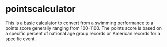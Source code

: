 # pointscalculator
This is a basic calculator to convert from a swimming performance to a points score generally ranging from 100-1100. The points score is based on a specific percent of national age group records or American records for a specific event.
